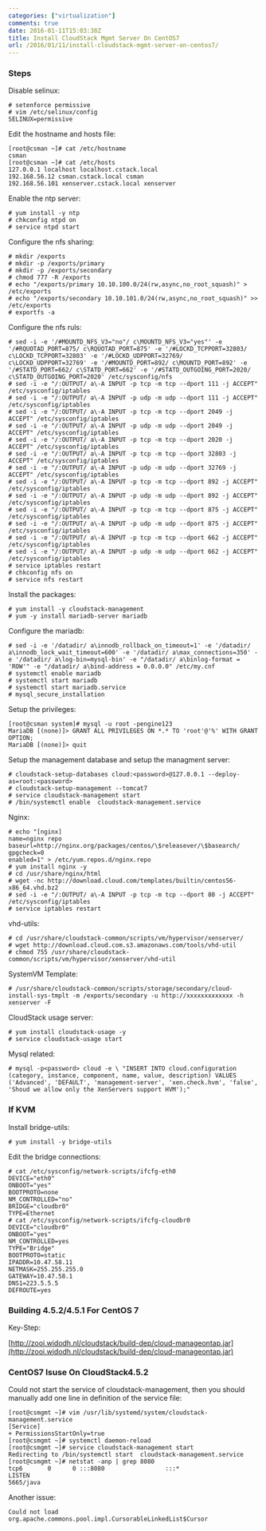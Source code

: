 ```yaml
---
categories: ["virtualization"]
comments: true
date: 2016-01-11T15:03:38Z
title: Install CloudStack Mgmt Server On CentOS7
url: /2016/01/11/install-cloudstack-mgmt-server-on-centos7/
---
```


### Steps
Disable selinux:    

```
# setenforce permissive
# vim /etc/selinux/config 
SELINUX=permissive
```

Edit the hostname and hosts file:    

```
[root@csman ~]# cat /etc/hostname 
csman
[root@csman ~]# cat /etc/hosts
127.0.0.1 localhost localhost.cstack.local
192.168.56.12 csman.cstack.local csman
192.168.56.101 xenserver.cstack.local xenserver
```

Enable the ntp server:    

```
# yum install -y ntp
# chkconfig ntpd on
# service ntpd start
```
Configure the nfs sharing:    

```
# mkdir /exports
# mkdir -p /exports/primary
# mkdir -p /exports/secondary
# chmod 777 -R /exports
# echo "/exports/primary 10.10.100.0/24(rw,async,no_root_squash)" > /etc/exports
# echo "/exports/secondary 10.10.101.0/24(rw,async,no_root_squash)" >> /etc/exports
# exportfs -a
```

Configure the nfs ruls:    

```
# sed -i -e '/#MOUNTD_NFS_V3="no"/ c\MOUNTD_NFS_V3="yes"' -e '/#RQUOTAD_PORT=875/ c\RQUOTAD_PORT=875' -e '/#LOCKD_TCPPORT=32803/ c\LOCKD_TCPPORT=32803' -e '/#LOCKD_UDPPORT=32769/ c\LOCKD_UDPPORT=32769' -e '/#MOUNTD_PORT=892/ c\MOUNTD_PORT=892' -e '/#STATD_PORT=662/ c\STATD_PORT=662' -e '/#STATD_OUTGOING_PORT=2020/ c\STATD_OUTGOING_PORT=2020' /etc/sysconfig/nfs
# sed -i -e "/:OUTPUT/ a\-A INPUT -p tcp -m tcp --dport 111 -j ACCEPT" /etc/sysconfig/iptables
# sed -i -e "/:OUTPUT/ a\-A INPUT -p udp -m udp --dport 111 -j ACCEPT" /etc/sysconfig/iptables
# sed -i -e "/:OUTPUT/ a\-A INPUT -p tcp -m tcp --dport 2049 -j ACCEPT" /etc/sysconfig/iptables
# sed -i -e "/:OUTPUT/ a\-A INPUT -p udp -m udp --dport 2049 -j ACCEPT" /etc/sysconfig/iptables
# sed -i -e "/:OUTPUT/ a\-A INPUT -p tcp -m tcp --dport 2020 -j ACCEPT" /etc/sysconfig/iptables
# sed -i -e "/:OUTPUT/ a\-A INPUT -p tcp -m tcp --dport 32803 -j ACCEPT" /etc/sysconfig/iptables
# sed -i -e "/:OUTPUT/ a\-A INPUT -p udp -m udp --dport 32769 -j ACCEPT" /etc/sysconfig/iptables
# sed -i -e "/:OUTPUT/ a\-A INPUT -p tcp -m tcp --dport 892 -j ACCEPT" /etc/sysconfig/iptables
# sed -i -e "/:OUTPUT/ a\-A INPUT -p udp -m udp --dport 892 -j ACCEPT" /etc/sysconfig/iptables
# sed -i -e "/:OUTPUT/ a\-A INPUT -p tcp -m tcp --dport 875 -j ACCEPT" /etc/sysconfig/iptables
# sed -i -e "/:OUTPUT/ a\-A INPUT -p udp -m udp --dport 875 -j ACCEPT" /etc/sysconfig/iptables
# sed -i -e "/:OUTPUT/ a\-A INPUT -p tcp -m tcp --dport 662 -j ACCEPT" /etc/sysconfig/iptables
# sed -i -e "/:OUTPUT/ a\-A INPUT -p udp -m udp --dport 662 -j ACCEPT" /etc/sysconfig/iptables
# service iptables restart
# chkconfig nfs on
# service nfs restart
```

Install the packages:    

```
# yum install -y cloudstack-management
# yum -y install mariadb-server mariadb
```

Configure the mariadb:    

```
# sed -i -e '/datadir/ a\innodb_rollback_on_timeout=1' -e '/datadir/ a\innodb_lock_wait_timeout=600' -e '/datadir/ a\max_connections=350' -e '/datadir/ a\log-bin=mysql-bin' -e "/datadir/ a\binlog-format = 'ROW'" -e "/datadir/ a\bind-address = 0.0.0.0" /etc/my.cnf
# systemctl enable mariadb
# systemctl start mariadb
# systemctl start mariadb.service
# mysql_secure_installation
```

Setup the privileges:    

```
[root@csman system]# mysql -u root -pengine123
MariaDB [(none)]> GRANT ALL PRIVILEGES ON *.* TO 'root'@'%' WITH GRANT OPTION;
MariaDB [(none)]> quit
```

Setup the management database and setup the managment server:    

```
# cloudstack-setup-databases cloud:<password>@127.0.0.1 --deploy-as=root:<password>
# cloudstack-setup-management --tomcat7
# service cloudstack-management start
# /bin/systemctl enable  cloudstack-management.service
```

Nginx:    

```
# echo "[nginx]
name=nginx repo
baseurl=http://nginx.org/packages/centos/\$releasever/\$basearch/
gpgcheck=0
enabled=1" > /etc/yum.repos.d/nginx.repo
# yum install nginx -y
# cd /usr/share/nginx/html
# wget -nc http://download.cloud.com/templates/builtin/centos56-x86_64.vhd.bz2
# sed -i -e "/:OUTPUT/ a\-A INPUT -p tcp -m tcp --dport 80 -j ACCEPT" /etc/sysconfig/iptables
# service iptables restart
```

vhd-utils:    

```
# cd /usr/share/cloudstack-common/scripts/vm/hypervisor/xenserver/
# wget http://download.cloud.com.s3.amazonaws.com/tools/vhd-util
# chmod 755 /usr/share/cloudstack-common/scripts/vm/hypervisor/xenserver/vhd-util
```

SystemVM Template:    

```
# /usr/share/cloudstack-common/scripts/storage/secondary/cloud-install-sys-tmplt -m /exports/secondary -u http://xxxxxxxxxxxxx -h xenserver -F
```

CloudStack usage server:    

```
# yum install cloudstack-usage -y
# service cloudstack-usage start
```
Mysql related:    

```
# mysql -p<password> cloud -e \ "INSERT INTO cloud.configuration (category, instance, component, name, value, description) VALUES ('Advanced', 'DEFAULT', 'management-server', 'xen.check.hvm', 'false', 'Shoud we allow only the XenServers support HVM');"

```
### If KVM
Install bridge-utils:    

```
# yum install -y bridge-utils
```

Edit the bridge connections:   

```
# cat /etc/sysconfig/network-scripts/ifcfg-eth0 
DEVICE="eth0"
ONBOOT="yes"
BOOTPROTO=none
NM_CONTROLLED="no"
BRIDGE="cloudbr0"
TYPE=Ethernet
# cat /etc/sysconfig/network-scripts/ifcfg-cloudbr0
DEVICE="cloudbr0"
ONBOOT="yes"
NM_CONTROLLED=yes
TYPE="Bridge"
BOOTPROTO=static
IPADDR=10.47.58.11
NETMASK=255.255.255.0
GATEWAY=10.47.58.1
DNS1=223.5.5.5
DEFROUTE=yes
```


### Building 4.5.2/4.5.1 For CentOS 7
Key-Step:    

[http://zooi.widodh.nl/cloudstack/build-dep/cloud-manageontap.jar](http://zooi.widodh.nl/cloudstack/build-dep/cloud-manageontap.jar)    


### CentOS7 Isuse On CloudStack4.5.2
Could not start the service of cloudstack-management, then you should manually add one
line in definition of the service file:    

```
[root@csmgmt ~]# vim /usr/lib/systemd/system/cloudstack-management.service
[Service]
+ PermissionsStartOnly=true
[root@csmgmt ~]# systemctl daemon-reload
[root@csmgmt ~]# service cloudstack-management start
Redirecting to /bin/systemctl start  cloudstack-management.service
[root@csmgmt ~]# netstat -anp | grep 8080
tcp6       0      0 :::8080                 :::*                    LISTEN
5665/java  
```
Another issue:    

```
Could not load org.apache.commons.pool.impl.CursorableLinkedList$Cursor
```
